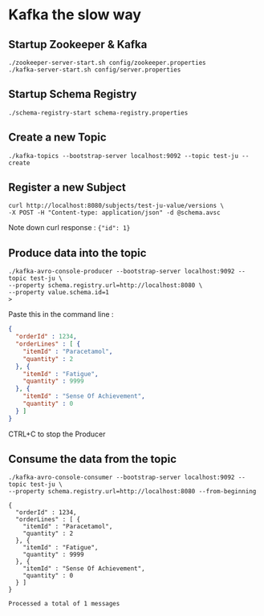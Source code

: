 # Kafka the slow way

## Startup Zookeeper & Kafka

````
./zookeeper-server-start.sh config/zookeeper.properties
./kafka-server-start.sh config/server.properties
````

## Startup Schema Registry

````
./schema-registry-start schema-registry.properties
````
## Create a new Topic

````
./kafka-topics --bootstrap-server localhost:9092 --topic test-ju --create
````

## Register a new Subject

````
curl http://localhost:8080/subjects/test-ju-value/versions \
-X POST -H "Content-type: application/json" -d @schema.avsc
````
Note down curl response : `{"id": 1}`

## Produce data into the topic

````
./kafka-avro-console-producer --bootstrap-server localhost:9092 --topic test-ju \
--property schema.registry.url=http://localhost:8080 \
--property value.schema.id=1
>
````
Paste this  in the command line :
````json
{
  "orderId" : 1234,
  "orderLines" : [ {
    "itemId" : "Paracetamol",
    "quantity" : 2
  }, {
    "itemId" : "Fatigue",
    "quantity" : 9999
  }, {
    "itemId" : "Sense Of Achievement",
    "quantity" : 0
  } ]
}
````
CTRL+C to stop the Producer
## Consume the data from the topic
````
./kafka-avro-console-consumer --bootstrap-server localhost:9092 --topic test-ju \
--property schema.registry.url=http://localhost:8080 --from-beginning

{
  "orderId" : 1234,
  "orderLines" : [ {
    "itemId" : "Paracetamol",
    "quantity" : 2
  }, {
    "itemId" : "Fatigue",
    "quantity" : 9999
  }, {
    "itemId" : "Sense Of Achievement",
    "quantity" : 0
  } ]
}

Processed a total of 1 messages
````